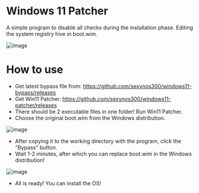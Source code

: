 # Windows 11 Patcher
A simple program to disable all checks during the installation phase. Editing the system registry hive in boot.wim.

![image](https://user-images.githubusercontent.com/36841703/202149977-37de40b0-4de9-4c5f-9691-b1ac8019e86f.png)

# How to use
- Get latest bypass file from: https://github.com/sexynos300/windows11-bypass/releases
- Get Win11 Patcher: https://github.com/sexynos300/windows11-patcher/releases 
- There should be 2 executable files in one folder! Run Win11 Patcher.
- Choose the original boot.wim from the Windows distribution.

![image](https://user-images.githubusercontent.com/36841703/202154317-d7de45a9-559f-4145-b75f-67cccbef6024.png)
- After copying it to the working directory with the program, click the "Bypass" button.
- Wait 1-2 minutes, after which you can replace boot.wim in the Windows distribution!

![image](https://user-images.githubusercontent.com/36841703/202152988-f88b194e-4ca5-444b-8ad7-536209219910.png)
- All is ready! You can install the OS!
